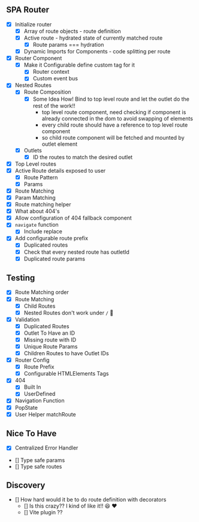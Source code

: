 ## SPA Router

-   [x] Initialize router
    -   [x] Array of route objects - route definition
    -   [x] Active route - hydrated state of currently matched route
        -   [x] Route params === hydration
    -   [x] Dynamic Imports for Components - code splitting per route
-   [x] Router Component
    -   [x] Make it Configurable define custom tag for it
        -   [x] Router context
        -   [x] Custom event bus
-   [x] Nested Routes
    -   [x] Route Composition
        -   [x] Some Idea How! Bind to top level route and let the outlet do the rest of the work!!
            -   top level route component, need checking if component is already connected in the dom to avoid swapping of elements
            -   every child route should have a reference to top level route component
            -   so child route component will be fetched and mounted by outlet element
    -   [x] Outlets
        -   [x] ID the routes to match the desired outlet
-   [x] Top Level routes
-   [x] Active Route details exposed to user
    -   [x] Route Pattern
    -   [x] Params
-   [x] Route Matching
-   [x] Param Matching
-   [x] Route matching helper
-   [x] What about 404's
-   [x] Allow configuration of 404 fallback component
-   [x] `navigate` function
    -   [x] Include replace
-   [x] Add configurable route prefix
    -   [x] Duplicated routes
    -   [x] Check that every nested route has outletId
    -   [x] Duplicated route params

## Testing

-   [x] Route Matching order
-   [x] Route Matching
    -   [x] Child Routes
    -   [x] Nested Routes don't work under `/` 🐛
-   [x] Validation
    -   [x] Duplicated Routes
    -   [x] Outlet To Have an ID
    -   [x] Missing route with ID
    -   [x] Unique Route Params
    -   [x] Children Routes to have Outlet IDs
-   [x] Router Config
    -   [x] Route Prefix
    -   [x] Configurable HTMLElements Tags
-   [x] 404
    -   [x] Built In
    -   [x] UserDefined
-   [x] Navigation Function
-   [x] PopState
-   [x] User Helper matchRoute

## Nice To Have

-   [x] Centralized Error Handler
-   [] Type safe params
-   [] Type safe routes

## Discovery

-   [] How hard would it be to do route definition with decorators
    -   [] Is this crazy?? I kind of like it!! 😆 ❤️
    -   [] Vite plugin ??
